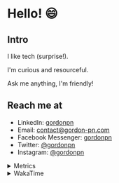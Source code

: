 # Hello! 😄

## Intro

I like tech (surprise!).

I'm curious and resourceful.

Ask me anything, I'm friendly!

## Reach me at

- LinkedIn: [gordonpn](https://www.linkedin.com/in/gordonpn/)
- Email: [contact@gordon-pn.com](mailto:contact@gordon-pn.com)
- Facebook Messenger: [gordonpn](https://www.messenger.com/t/Gordonpn)
- Twitter: [@gordonpn](https://twitter.com/Gordonpn)
- Instagram: [@gordonpn](https://www.instagram.com/gordonpn/)

<details>
  <summary>Metrics</summary>

  <img align="center" src="https://github.com/gordonpn/gordonpn/blob/master/github-metrics.svg" alt="GitHub Metrics">

</details>

<details>
  <summary>WakaTime</summary>

  <!--START_SECTION:waka-->
📊 **This Week I Spent My Time On** 

```text
💬 Programming Languages: 
Java                     7 hrs 56 mins       █████████████░░░░░░░░░░░░   51.75 % 
TypeScript               4 hrs 32 mins       ███████░░░░░░░░░░░░░░░░░░   29.60 % 
JSON                     1 hr 4 mins         ██░░░░░░░░░░░░░░░░░░░░░░░   06.97 % 
Brazil Dependency Config 38 mins             █░░░░░░░░░░░░░░░░░░░░░░░░   04.17 % 
GitIgnore file           29 mins             █░░░░░░░░░░░░░░░░░░░░░░░░   03.23 % 

🔥 Editors: 
IntelliJ                 15 hrs 20 mins      █████████████████████████   100.00 % 
```


 Last Updated on 05/11/2023 10:17:27 UTC
<!--END_SECTION:waka-->
</details>
